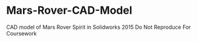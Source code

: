 # Mars-Rover-CAD-Model
CAD model of Mars Rover Spirit in Solidworks 2015
Do Not Reproduce For Coursework
